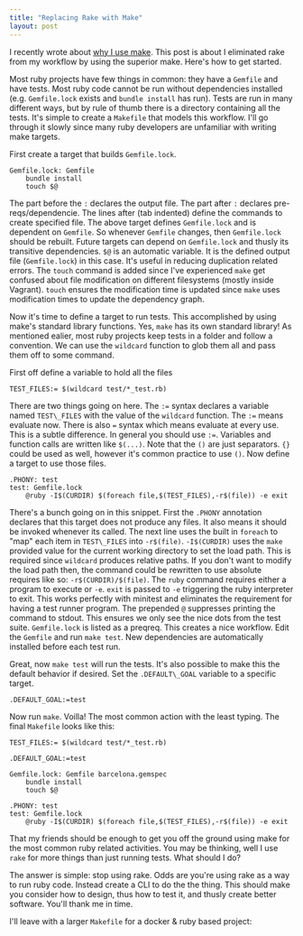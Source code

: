 ```yaml
---
title: "Replacing Rake with Make"
layout: post
---
```


I recently wrote about [why I use make](/2015/05/why-i-use-make/). This post is about I
eliminated rake from my workflow by using the superior make.
Here's how to get started.

Most ruby projects have few things in common: they have a `Gemfile`
and have tests. Most ruby code cannot be run without dependencies
installed (e.g. `Gemfile.lock` exists and `bundle install` has run).
Tests are run in many different ways, but by rule of thumb there is a
directory containing all the tests. It's simple to create a `Makefile`
that models this workflow. I'll go through it slowly since many ruby
developers are unfamiliar with writing make targets.

First create a target that builds `Gemfile.lock`.

	Gemfile.lock: Gemfile
		bundle install
		touch $@

The part before the `:` declares the output file. The part after `:`
declares pre-reqs/dependencie. The lines after (tab indented) define
the commands to create specified file. The above target defines
`Gemfile.lock` and is dependent on `Gemfile`. So whenever `Gemfile`
changes, then `Gemfile.lock` should be rebuilt. Future targets can
depend on `Gemfile.lock` and thusly its transitive dependencies. `$@`
is an automatic variable. It is the defined output file
(`Gemfile.lock`) in this case. It's useful in reducing duplication
related errors. The `touch` command is added since I've experienced
`make` get confused about file modification on different filesystems
(mostly inside Vagrant). `touch` ensures the modification time is
updated since `make` uses modification times to update the dependency
graph.

Now it's time to define a target to run tests. This accomplished by
using make's standard library functions. Yes, `make` has its own
standard library! As mentioned ealier, most ruby projects keep tests
in a folder and follow a convention. We can use the `wildcard`
function to glob them all and pass them off to some command.

First off define a variable to hold all the files

	TEST_FILES:= $(wildcard test/*_test.rb)

There are two things going on here. The `:=` syntax declares a
variable named `TEST\_FILES` with the value of the `wildcard`
function. The `:=` means evaluate now. There is also `=` syntax which
means evaluate at every use. This is a subtle difference. In general
you should use `:=`. Variables and function calls are written like
`$(...)`. Note that the `()` are just separators. `{}` could be used
as well, however it's common practice to use `()`. Now define a target
to use those files.

	.PHONY: test
	test: Gemfile.lock
		@ruby -I$(CURDIR) $(foreach file,$(TEST_FILES),-r$(file)) -e exit

There's a bunch going on in this snippet. First the `.PHONY`
annotation declares that this target does not produce any files. It
also means it should be invoked whenever its called. The next line
uses the built in `foreach` to "map" each item in `TEST\_FILES` into
`-r$(file)`. `-I$(CURDIR)` uses the `make` provided
value for the current working directory to set the load path. This is
required since `wildcard` produces relative paths. If you don't want
to modify the load path then, the command could be rewritten to use
absolute requires like so: `-r$(CURDIR)/$(file)`. The `ruby` command
requires either a program to execute or `-e`. `exit` is passed to `-e`
triggering the ruby interpreter to exit. This works perfectly with
minitest and eliminates the requirement for having a test runner
program. The prepended `@` suppresses printing the command to stdout.
This ensures we only see the nice dots from the test suite.
`Gemfile.lock` is listed as a preqreq. This creates a nice workflow.
Edit the `Gemfile` and run `make test`. New dependencies are
automatically installed before each test run.

Great, now `make test` will run the tests. It's also possible to make
this the default behavior if desired. Set the `.DEFAULT\_GOAL`
variable to a specific target.

	.DEFAULT_GOAL:=test

Now run `make`. Voilla! The most common action with the least typing.
The final `Makefile` looks like this:

	TEST_FILES:= $(wildcard test/*_test.rb)

	.DEFAULT_GOAL:=test

	Gemfile.lock: Gemfile barcelona.gemspec
		bundle install
		touch $@

	.PHONY: test
	test: Gemfile.lock
		@ruby -I$(CURDIR) $(foreach file,$(TEST_FILES),-r$(file)) -e exit

That my friends should be enough to get you off the ground using make
for the most common ruby related activities. You may be thinking, well
I use `rake` for more things than just running tests. What should I
do?

The answer is simple: stop using rake. Odds are you're using rake as a
way to run ruby code. Instead create a CLI to do the the thing. This
should make you consider how to design, thus how to test it, and
thusly create better software. You'll thank me in time.

I'll leave with a larger `Makefile` for a docker & ruby based
project:

<script src="https://gist.github.com/ahawkins/36f10323de978f173a1c.js"></script>
